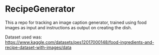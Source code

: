 ﻿# RecipeGenerator


 This a repo for tracking an image caption generator, trained using food images as input and instructions as output on creating the dish.

Dataset used was: https://www.kaggle.com/datasets/pes12017000148/food-ingredients-and-recipe-dataset-with-images/data
